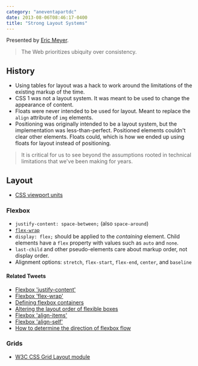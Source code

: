 ```yaml
---
category: "aneventapartdc"
date: 2013-08-06T08:46:17-0400
title: "Strong Layout Systems"
---
```


Presented by [Eric Meyer](http://meyerweb.com/).

> The Web prioritizes ubiquity over consistency.

## History

- Using tables for layout was a hack to work around the limitations of the existing markup of the time.
- CSS 1 was not a layout system. It was meant to be used to change the appearance of content.
- Floats were never intended to be used for layout. Meant to replace the `align` attribute of `img` elements.
- Positioning was originally intended to be a layout system, but the implementation was less-than-perfect. Positioned elements couldn't clear other elements. Floats could, which is how we ended up using floats for layout instead of positioning.

> It is critical for us to see beyond the assumptions rooted in technical limitations that we've been making for years.


## Layout

- [CSS viewport units](http://dev.opera.com/articles/view/css-viewport-units/)

### Flexbox

- `justify-content: space-between;` (also `space-around`)
- [`flex-wrap`](https://developer.mozilla.org/en-US/docs/Web/CSS/flex-wrap)
- `display: flex;` should be applied to the _containing_ element. Child elements have a `flex` property with values such as `auto` and `none`.
- `last-child` and other pseudo-elements care about markup order, not display order.
- Alignment options: `stretch`, `flex-start`, `flex-end`, `center`, and `baseline`

#### Related Tweets

- [Flexbox 'justify-content'](https://twitter.com/meyerweb/status/364759525842104320)
- [Flexbox 'flex-wrap'](https://twitter.com/meyerweb/status/364760268904992768)
- [Defining flexbox containers](https://twitter.com/meyerweb/status/364762179808927745)
- [Altering the layout order of flexible boxes](https://twitter.com/meyerweb/status/364762287413805057)
- [Flexbox 'align-items'](https://twitter.com/meyerweb/status/364762802507890688)
- [Flexbox 'align-self'](https://twitter.com/meyerweb/status/364763035732164608)
- [How to determine the direction of flexbox flow](https://twitter.com/meyerweb/status/364763243102736384)

### Grids

- [W3C CSS Grid Layout module](http://www.w3.org/TR/css3-grid-layout/)
